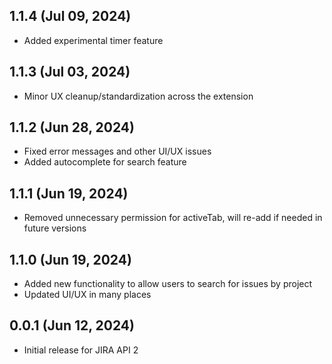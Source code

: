 ## 1.1.4 (Jul 09, 2024)
- Added experimental timer feature

## 1.1.3 (Jul 03, 2024)
- Minor UX cleanup/standardization across the extension

## 1.1.2 (Jun 28, 2024)
- Fixed error messages and other UI/UX issues
- Added autocomplete for search feature

## 1.1.1 (Jun 19, 2024)
- Removed unnecessary permission for activeTab, will re-add if needed in future versions

## 1.1.0 (Jun 19, 2024)
- Added new functionality to allow users to search for issues by project
- Updated UI/UX in many places

## 0.0.1 (Jun 12, 2024)
- Initial release for JIRA API 2